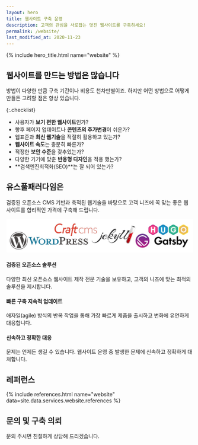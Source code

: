 ```yaml
---
layout: hero
title: 웹사이트 구축 운영
description: 고객의 관심을 사로잡는 멋진 웹사이트를 구축하세요!
permalink: /website/
last_modified_at: 2020-11-23
---
```


{% include hero_title.html name="website" %}

<div class="page-header">
  <h2>웹사이트를 만드는 방법은 많습니다</h2>
</div>


방법이 다양한 만큼 구축 기간이나 비용도 천차만별이죠. 하지만 어떤 방법으로 어떻게 만들든 고려할 점은 항상 있습니다.

{:.checklist}
- 사용자가 **보기 편한 웹사이트**인가?
- 향후 페이지 업데이트나 **콘텐츠의 추가변경**이 쉬운가?
- 웹표준과 **최신 웹기술**을 적절히 활용하고 있는가? 
- **웹사이트 속도**는 충분히 빠른가?
- 적정한 **보안 수준**을 갖추었는가?
- 다양한 기기에 맞춘 **반응형 디자인**을 적용 했는가?
- **검색엔진최적화(SEO)**는 잘 되어 있는가?

<div class="page-header">
  <h2>유스풀패러다임은</h2>
</div>

검증된 오픈소스 CMS 기반과 축적된 웹기술을 바탕으로 고객 니즈에 꼭 맞는 좋은 웹사이트를 합리적인 가격에 구축해 드립니다.

![WordPress,CraftCMS,Jekyll,Gatsby,Hugo](/img/feature-website_1.jpg)

<div class="features">
    <div class="feature">
        <h4 class="feature__title">검증된 오픈소스 솔루션</h4>
        <div class="feature__description">
            <p>다양한 최신 오픈소스 웹사이트 제작 전문 기술을 보유하고, 고객의 니즈에 맞는 최적의 솔루션을 제시합니다.</p>
        </div>
    </div>
    <div class="feature">
        <h4 class="feature__title">빠른 구축 지속적 업데이트</h4>
        <div class="feature__description">
            <p>애자일(agile) 방식의 반복 작업을 통해 가장 빠르게 제품을 출시하고 변화에 유연하게 대응합니다.</p>
        </div>
    </div>        
    <div class="feature">
        <h4 class="feature__title">신속하고 정확한 대응</h4>
        <div class="feature__description">
            <p>문제는 언제든 생길 수 있습니다. 웹사이트 운영 중 발생한 문제에 신속하고 정확하게 대처합니다.</p>
        </div>
    </div>        
</div>

<div class="page-header">
  <h2>레퍼런스</h2>
</div>

<!--국내외 주요 브랜드의 웹사이트를 만들고 운영하였습니다.-->

{% include references.html name="website" data=site.data.services.website.references %}

<!--section>
<div id="website-references" class="references">
    {% for entry in site.data.services.website.references %}
    <div class="entry">
        <div class="thumbnail"><img src="{{ entry.screenshot }}" alt="{{ entry.title }}"></div>
        <h5 class="title">{{ entry.title }}</h5>
        <p class="description">{{ entry.descriptionx }}</p>
    </div>
    {% endfor %}
</div>
</section-->

<div class="page-header">
  <h2>문의 및 구축 의뢰</h2>
</div>

문의 주시면 친절하게 상담해 드리겠습니다.
